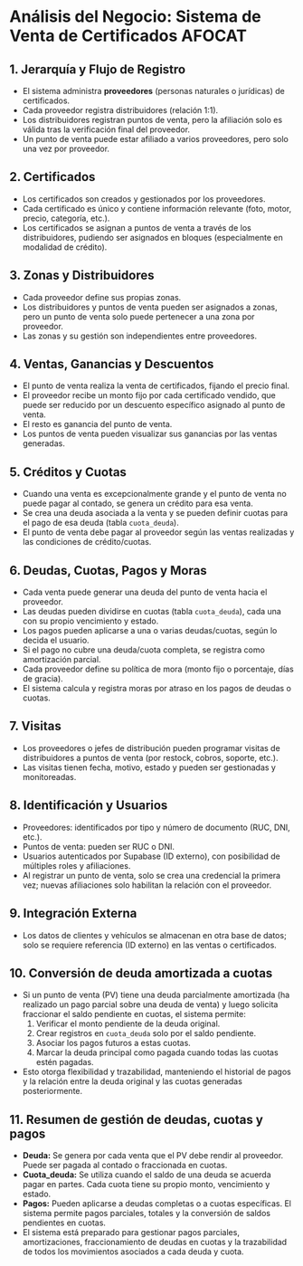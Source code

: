 # Análisis del Negocio: Sistema de Venta de Certificados AFOCAT

## 1. Jerarquía y Flujo de Registro
- El sistema administra **proveedores** (personas naturales o jurídicas) de certificados.
- Cada proveedor registra distribuidores (relación 1:1).
- Los distribuidores registran puntos de venta, pero la afiliación solo es válida tras la verificación final del proveedor.
- Un punto de venta puede estar afiliado a varios proveedores, pero solo una vez por proveedor.

## 2. Certificados
- Los certificados son creados y gestionados por los proveedores.
- Cada certificado es único y contiene información relevante (foto, motor, precio, categoría, etc.).
- Los certificados se asignan a puntos de venta a través de los distribuidores, pudiendo ser asignados en bloques (especialmente en modalidad de crédito).

## 3. Zonas y Distribuidores
- Cada proveedor define sus propias zonas.
- Los distribuidores y puntos de venta pueden ser asignados a zonas, pero un punto de venta solo puede pertenecer a una zona por proveedor.
- Las zonas y su gestión son independientes entre proveedores.

## 4. Ventas, Ganancias y Descuentos
- El punto de venta realiza la venta de certificados, fijando el precio final.
- El proveedor recibe un monto fijo por cada certificado vendido, que puede ser reducido por un descuento específico asignado al punto de venta.
- El resto es ganancia del punto de venta.
- Los puntos de venta pueden visualizar sus ganancias por las ventas generadas.

## 5. Créditos y Cuotas
- Cuando una venta es excepcionalmente grande y el punto de venta no puede pagar al contado, se genera un crédito para esa venta.
- Se crea una deuda asociada a la venta y se pueden definir cuotas para el pago de esa deuda (tabla `cuota_deuda`).
- El punto de venta debe pagar al proveedor según las ventas realizadas y las condiciones de crédito/cuotas.

## 6. Deudas, Cuotas, Pagos y Moras
- Cada venta puede generar una deuda del punto de venta hacia el proveedor.
- Las deudas pueden dividirse en cuotas (tabla `cuota_deuda`), cada una con su propio vencimiento y estado.
- Los pagos pueden aplicarse a una o varias deudas/cuotas, según lo decida el usuario.
- Si el pago no cubre una deuda/cuota completa, se registra como amortización parcial.
- Cada proveedor define su política de mora (monto fijo o porcentaje, días de gracia).
- El sistema calcula y registra moras por atraso en los pagos de deudas o cuotas.

## 7. Visitas
- Los proveedores o jefes de distribución pueden programar visitas de distribuidores a puntos de venta (por restock, cobros, soporte, etc.).
- Las visitas tienen fecha, motivo, estado y pueden ser gestionadas y monitoreadas.

## 8. Identificación y Usuarios
- Proveedores: identificados por tipo y número de documento (RUC, DNI, etc.).
- Puntos de venta: pueden ser RUC o DNI.
- Usuarios autenticados por Supabase (ID externo), con posibilidad de múltiples roles y afiliaciones.
- Al registrar un punto de venta, solo se crea una credencial la primera vez; nuevas afiliaciones solo habilitan la relación con el proveedor.

## 9. Integración Externa
- Los datos de clientes y vehículos se almacenan en otra base de datos; solo se requiere referencia (ID externo) en las ventas o certificados.

## 10. Conversión de deuda amortizada a cuotas
- Si un punto de venta (PV) tiene una deuda parcialmente amortizada (ha realizado un pago parcial sobre una deuda de venta) y luego solicita fraccionar el saldo pendiente en cuotas, el sistema permite:
  1. Verificar el monto pendiente de la deuda original.
  2. Crear registros en `cuota_deuda` solo por el saldo pendiente.
  3. Asociar los pagos futuros a estas cuotas.
  4. Marcar la deuda principal como pagada cuando todas las cuotas estén pagadas.
- Esto otorga flexibilidad y trazabilidad, manteniendo el historial de pagos y la relación entre la deuda original y las cuotas generadas posteriormente.

## 11. Resumen de gestión de deudas, cuotas y pagos
- **Deuda:** Se genera por cada venta que el PV debe rendir al proveedor. Puede ser pagada al contado o fraccionada en cuotas.
- **Cuota_deuda:** Se utiliza cuando el saldo de una deuda se acuerda pagar en partes. Cada cuota tiene su propio monto, vencimiento y estado.
- **Pagos:** Pueden aplicarse a deudas completas o a cuotas específicas. El sistema permite pagos parciales, totales y la conversión de saldos pendientes en cuotas.
- El sistema está preparado para gestionar pagos parciales, amortizaciones, fraccionamiento de deudas en cuotas y la trazabilidad de todos los movimientos asociados a cada deuda y cuota.

